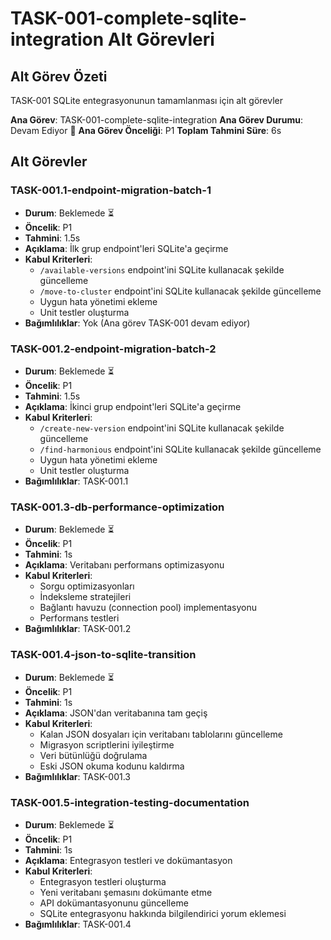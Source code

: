 # TASK-001-complete-sqlite-integration Alt Görevleri

## Alt Görev Özeti
TASK-001 SQLite entegrasyonunun tamamlanması için alt görevler

**Ana Görev**: TASK-001-complete-sqlite-integration
**Ana Görev Durumu**: Devam Ediyor 🔄
**Ana Görev Önceliği**: P1
**Toplam Tahmini Süre**: 6s

## Alt Görevler

### TASK-001.1-endpoint-migration-batch-1
- **Durum**: Beklemede ⏳
- **Öncelik**: P1
- **Tahmini**: 1.5s
- **Açıklama**: İlk grup endpoint'leri SQLite'a geçirme
- **Kabul Kriterleri**:
  - `/available-versions` endpoint'ini SQLite kullanacak şekilde güncelleme
  - `/move-to-cluster` endpoint'ini SQLite kullanacak şekilde güncelleme
  - Uygun hata yönetimi ekleme
  - Unit testler oluşturma
- **Bağımlılıklar**: Yok (Ana görev TASK-001 devam ediyor)

### TASK-001.2-endpoint-migration-batch-2
- **Durum**: Beklemede ⏳
- **Öncelik**: P1
- **Tahmini**: 1.5s
- **Açıklama**: İkinci grup endpoint'leri SQLite'a geçirme
- **Kabul Kriterleri**:
  - `/create-new-version` endpoint'ini SQLite kullanacak şekilde güncelleme
  - `/find-harmonious` endpoint'ini SQLite kullanacak şekilde güncelleme
  - Uygun hata yönetimi ekleme
  - Unit testler oluşturma
- **Bağımlılıklar**: TASK-001.1

### TASK-001.3-db-performance-optimization
- **Durum**: Beklemede ⏳
- **Öncelik**: P1
- **Tahmini**: 1s
- **Açıklama**: Veritabanı performans optimizasyonu
- **Kabul Kriterleri**:
  - Sorgu optimizasyonları
  - İndeksleme stratejileri
  - Bağlantı havuzu (connection pool) implementasyonu
  - Performans testleri
- **Bağımlılıklar**: TASK-001.2

### TASK-001.4-json-to-sqlite-transition
- **Durum**: Beklemede ⏳
- **Öncelik**: P1
- **Tahmini**: 1s
- **Açıklama**: JSON'dan veritabanına tam geçiş
- **Kabul Kriterleri**:
  - Kalan JSON dosyaları için veritabanı tablolarını güncelleme
  - Migrasyon scriptlerini iyileştirme
  - Veri bütünlüğü doğrulama
  - Eski JSON okuma kodunu kaldırma
- **Bağımlılıklar**: TASK-001.3

### TASK-001.5-integration-testing-documentation
- **Durum**: Beklemede ⏳
- **Öncelik**: P1
- **Tahmini**: 1s
- **Açıklama**: Entegrasyon testleri ve dokümantasyon
- **Kabul Kriterleri**:
  - Entegrasyon testleri oluşturma
  - Yeni veritabanı şemasını dokümante etme
  - API dokümantasyonunu güncelleme
  - SQLite entegrasyonu hakkında bilgilendirici yorum eklemesi
- **Bağımlılıklar**: TASK-001.4
